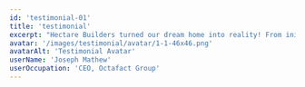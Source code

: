 ```yaml
---
id: 'testimonial-01'
title: 'testimonial'
excerpt: "Hectare Builders turned our dream home into reality! From initial planning to final touches, their team was professional and detail-oriented. We're thrilled with the quality of craftsmanship and the seamless project management. Highly recommend!"
avatar: '/images/testimonial/avatar/1-1-46x46.png'
avatarAlt: 'Testimonial Avatar'
userName: 'Joseph Mathew'
userOccupation: 'CEO, Octafact Group'
---
```

